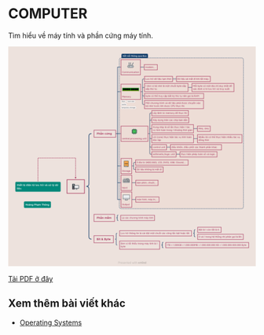 # COMPUTER

Tìm hiểu về máy tính và phần cứng máy tính.

![Computer](/assets/day1-computer.png)

[Tải PDF ở đây](/pdf/computer.pdf)

## Xem thêm bài viết khác

- [Operating Systems](day2.md)
